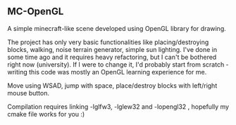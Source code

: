 <h2>MC-OpenGL</h2>

A simple minecraft-like scene developed using OpenGL library for drawing.

The project has only very basic functionalities like placing/destroying blocks, walking, noise terrain generator, simple sun lighting. I've done in some time ago and it requires heavy refactoring, but I can't be bothered right now (university). If I were to change it, I'd probably start from scratch - writing this code was mostly an OpenGL learning experience for me.

Move using WSAD, jump with space, place/destroy blocks with left/right mouse button.

Compilation requires linking -lglfw3, -lglew32 and -lopengl32 , hopefully my cmake file works for you :)